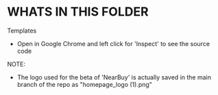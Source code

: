 # WHATS IN THIS FOLDER

Templates 
* Open in Google Chrome and left click for 'Inspect' to see the source code

NOTE:
* The logo used for the beta of 'NearBuy' is actually saved in the main branch of the repo as "homepage_logo (1).png"

